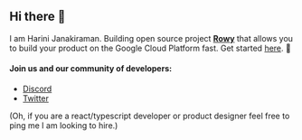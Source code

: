 ## Hi there 👋

I am Harini Janakiraman. Building open source project **[Rowy](https://github.com/RowyIO/rowy)** that allows you to build your product on the Google Cloud Platform fast. Get started [here](rowy.io). 🙌

#### Join us and our community of developers: 
- [Discord](https://discord.gg/B8yAD5PDX4)
- [Twitter](https://twitter.com/RowyIO)

<!-- <img src = "https://user-images.githubusercontent.com/307298/126592760-53dc3218-0830-4ae8-a5a5-a038f7c91068.png" > -->

(Oh, if you are a react/typescript developer or product designer feel free to ping me I am looking to hire.)
